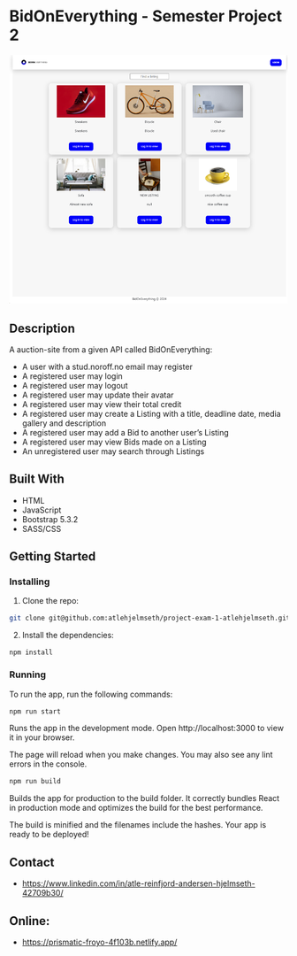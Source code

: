 # BidOnEverything - Semester Project 2

![image](https://github.com/atlehjelmseth/semester_project_2/blob/main/bidoneverything_git.png)


## Description

A auction-site from a given API called BidOnEverything:

- A user with a stud.noroff.no email may register
- A registered user may login
- A registered user may logout
- A registered user may update their avatar
- A registered user may view their total credit
- A registered user may create a Listing with a title, deadline date, media gallery and description
- A registered user may add a Bid to another user’s Listing
- A registered user may view Bids made on a Listing
- An unregistered user may search through Listings

## Built With

- HTML
- JavaScript
- Bootstrap 5.3.2
- SASS/CSS

## Getting Started

### Installing

1. Clone the repo:

```bash
git clone git@github.com:atlehjelmseth/project-exam-1-atlehjelmseth.git
```

2. Install the dependencies:

```
npm install
```

### Running

To run the app, run the following commands:

```bash
npm run start
```

Runs the app in the development mode.
Open http://localhost:3000 to view it in your browser.

The page will reload when you make changes.
You may also see any lint errors in the console.

```bash
npm run build
```
Builds the app for production to the build folder.
It correctly bundles React in production mode and optimizes the build for the best performance.

The build is minified and the filenames include the hashes.
Your app is ready to be deployed!

## Contact
- https://www.linkedin.com/in/atle-reinfjord-andersen-hjelmseth-42709b30/

## Online:
- https://prismatic-froyo-4f103b.netlify.app/
